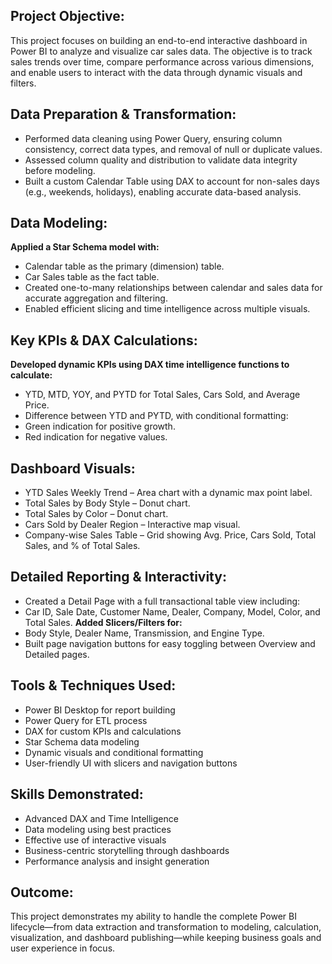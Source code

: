 ## **Project Objective:**
This project focuses on building an end-to-end interactive dashboard in Power BI to analyze and visualize car sales data. The objective is to track sales trends over time, compare performance across various dimensions, and enable users to interact with the data through dynamic visuals and filters.
##  Data Preparation & Transformation:
- Performed data cleaning using Power Query, ensuring column consistency, correct data types, and removal of null or duplicate values.
- Assessed column quality and distribution to validate data integrity before modeling.
- Built a custom Calendar Table using DAX to account for non-sales days (e.g., weekends, holidays), enabling accurate data-based analysis.
##  Data Modeling:
**Applied a Star Schema model with:**
- Calendar table as the primary (dimension) table.
- Car Sales table as the fact table.
- Created one-to-many relationships between calendar and sales data for accurate aggregation and filtering.
- Enabled efficient slicing and time intelligence across multiple visuals.
##  Key KPIs & DAX Calculations:
**Developed dynamic KPIs using DAX time intelligence functions to calculate:**
- YTD, MTD, YOY, and PYTD for Total Sales, Cars Sold, and Average Price.
- Difference between YTD and PYTD, with conditional formatting:
- Green indication for positive growth.
- Red indication for negative values.
## Dashboard Visuals:
- YTD Sales Weekly Trend – Area chart with a dynamic max point label.
- Total Sales by Body Style – Donut chart.
- Total Sales by Color – Donut chart.
- Cars Sold by Dealer Region – Interactive map visual.
- Company-wise Sales Table – Grid showing Avg. Price, Cars Sold, Total Sales, and % of Total Sales.
##  Detailed Reporting & Interactivity:
- Created a Detail Page with a full transactional table view including:
- Car ID, Sale Date, Customer Name, Dealer, Company, Model, Color, and Total Sales.
**Added Slicers/Filters for:**
- Body Style, Dealer Name, Transmission, and Engine Type.
- Built page navigation buttons for easy toggling between Overview and Detailed pages.
##  Tools & Techniques Used:
- Power BI Desktop for report building
- Power Query for ETL process
- DAX for custom KPIs and calculations
- Star Schema data modeling
- Dynamic visuals and conditional formatting
- User-friendly UI with slicers and navigation buttons
##  Skills Demonstrated:
- Advanced DAX and Time Intelligence
- Data modeling using best practices
- Effective use of interactive visuals
- Business-centric storytelling through dashboards
- Performance analysis and insight generation
## Outcome:
This project demonstrates my ability to handle the complete Power BI lifecycle—from data extraction and transformation to modeling, calculation, visualization, and dashboard publishing—while keeping business goals and user experience in focus.
